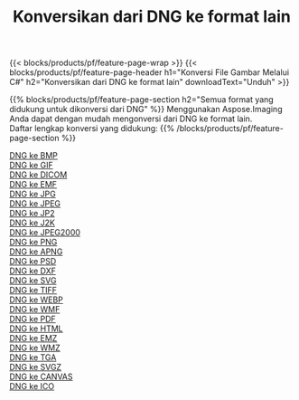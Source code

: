 ﻿---
title: Konversikan dari DNG ke format lain 
weight: 3920
url: /id/net/conversion/from/dng 
lang: id
langdirlevel: 2
locales: zh-hans,ja,it,ru,de,es,fr,nl,id,lt,pl,pt,vi,tr,ko,zh-hant,ar,hi,th,sv,cs,uk,he
description: Menggunakan Aspose.Imaging Anda dapat dengan mudah mengonversi dari DNG ke format lain
---

{{< blocks/products/pf/feature-page-wrap >}}
{{< blocks/products/pf/feature-page-header h1="Konversi File Gambar Melalui C#" h2="Konversikan dari DNG ke format lain" downloadText="Unduh" >}}


{{% blocks/products/pf/feature-page-section  h2="Semua format yang didukung untuk dikonversi dari DNG" %}}
Menggunakan Aspose.Imaging Anda dapat dengan mudah mengonversi dari DNG ke format lain.
<br/>
Daftar lengkap konversi yang didukung:
{{% /blocks/products/pf/feature-page-section %}}
<div class="container-fluid productfamilypage bg-gray">
    <div class="convertypes bg-gray agp-content section">
        <div class="container">
		<div class="row other-converters">
		    <div class='col-md-2 other-converter remove-lp remove-rp'><a href="/imaging/id/net/conversion/dng-to-bmp" >DNG ke BMP</a></div><div class='col-md-2 other-converter remove-lp remove-rp'><a href="/imaging/id/net/conversion/dng-to-gif" >DNG ke GIF</a></div><div class='col-md-2 other-converter remove-lp remove-rp'><a href="/imaging/id/net/conversion/dng-to-dicom" >DNG ke DICOM</a></div><div class='col-md-2 other-converter remove-lp remove-rp'><a href="/imaging/id/net/conversion/dng-to-emf" >DNG ke EMF</a></div><div class='col-md-2 other-converter remove-lp remove-rp'><a href="/imaging/id/net/conversion/dng-to-jpg" >DNG ke JPG</a></div><div class='col-md-2 other-converter remove-lp remove-rp'><a href="/imaging/id/net/conversion/dng-to-jpeg" >DNG ke JPEG</a></div><div class='col-md-2 other-converter remove-lp remove-rp'><a href="/imaging/id/net/conversion/dng-to-jp2" >DNG ke JP2</a></div><div class='col-md-2 other-converter remove-lp remove-rp'><a href="/imaging/id/net/conversion/dng-to-j2k" >DNG ke J2K</a></div><div class='col-md-2 other-converter remove-lp remove-rp'><a href="/imaging/id/net/conversion/dng-to-jpeg2000" >DNG ke JPEG2000</a></div><div class='col-md-2 other-converter remove-lp remove-rp'><a href="/imaging/id/net/conversion/dng-to-png" >DNG ke PNG</a></div><div class='col-md-2 other-converter remove-lp remove-rp'><a href="/imaging/id/net/conversion/dng-to-apng" >DNG ke APNG</a></div><div class='col-md-2 other-converter remove-lp remove-rp'><a href="/imaging/id/net/conversion/dng-to-psd" >DNG ke PSD</a></div><div class='col-md-2 other-converter remove-lp remove-rp'><a href="/imaging/id/net/conversion/dng-to-dxf" >DNG ke DXF</a></div><div class='col-md-2 other-converter remove-lp remove-rp'><a href="/imaging/id/net/conversion/dng-to-svg" >DNG ke SVG</a></div><div class='col-md-2 other-converter remove-lp remove-rp'><a href="/imaging/id/net/conversion/dng-to-tiff" >DNG ke TIFF</a></div><div class='col-md-2 other-converter remove-lp remove-rp'><a href="/imaging/id/net/conversion/dng-to-webp" >DNG ke WEBP</a></div><div class='col-md-2 other-converter remove-lp remove-rp'><a href="/imaging/id/net/conversion/dng-to-wmf" >DNG ke WMF</a></div><div class='col-md-2 other-converter remove-lp remove-rp'><a href="/imaging/id/net/conversion/dng-to-pdf" >DNG ke PDF</a></div><div class='col-md-2 other-converter remove-lp remove-rp'><a href="/imaging/id/net/conversion/dng-to-html" >DNG ke HTML</a></div><div class='col-md-2 other-converter remove-lp remove-rp'><a href="/imaging/id/net/conversion/dng-to-emz" >DNG ke EMZ</a></div><div class='col-md-2 other-converter remove-lp remove-rp'><a href="/imaging/id/net/conversion/dng-to-wmz" >DNG ke WMZ</a></div><div class='col-md-2 other-converter remove-lp remove-rp'><a href="/imaging/id/net/conversion/dng-to-tga" >DNG ke TGA</a></div><div class='col-md-2 other-converter remove-lp remove-rp'><a href="/imaging/id/net/conversion/dng-to-svgz" >DNG ke SVGZ</a></div><div class='col-md-2 other-converter remove-lp remove-rp'><a href="/imaging/id/net/conversion/dng-to-canvas" >DNG ke CANVAS</a></div><div class='col-md-2 other-converter remove-lp remove-rp'><a href="/imaging/id/net/conversion/dng-to-ico" >DNG ke ICO</a></div>
                </div>
        </div>
    </div>
</div>
<br/>

